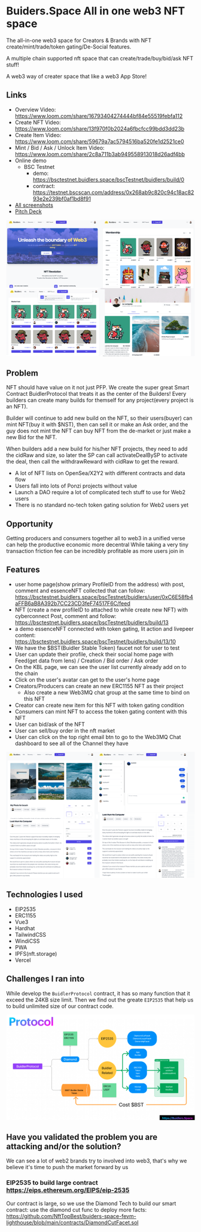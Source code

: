 # Buiders.Space All in one web3 NFT space

The all-in-one web3 space for Creators & Brands with NFT create/mint/trade/token gating/De-Social features.

A multiple chain supported nft space that can create/trade/buy/bid/ask NFT stuff!

A web3 way of creater space that like a web3 App Store!

## Links

* Overview Video: <https://www.loom.com/share/16793404274444bf84e55519febfa112>
* Create NFT Video: <https://www.loom.com/share/13f970f0b2024a6fbcfcc99bdd3dd23b>
* Create Item Video: <https://www.loom.com/share/59679a7ac5794516ba520fe1d2521ce0>
* Mint / Bid / Ask / Unlock Item Video: <https://www.loom.com/share/2c8a711b3ab949558913018d26adf4bb>
* Online demo
  * BSC Testnet
    * demo: <https://bsctestnet.buidlers.space/bscTestnet/buidlers/build/0>
    * contract: <https://testnet.bscscan.com/address/0x268ab9c820c94c18ac8293e2e239bf0af1bd8f91>
* [All screenshots](./screenshots/)
* [Pitch Deck](./buidlers-space.pdf)

<img src="./screenshot-1.png" />

## Problem

NFT should have value on it not just PFP. We create the super great Smart Contract BuidlerProtocol that treats it as the center of the Builders! Every builders can create many builds for themself for any project(every project is an NFT).

Builder will continue to add new build on the NFT, so their users(buyer) can mint NFT(buy it with $NST), then can sell it or make an Ask order, and the guy does not mint the NFT can buy NFT from the de-market or just make a new Bid for the NFT.

When builders add a new build for his/her NFT projects, they need to add the cidRaw and size, so later the SP can call activateDealBySP to activate the deal, then call the withdrawReward with cidRaw to get the reward.

* A lot of NFT lists on OpenSea/X2Y2 with different contracts and data flow
* Users fall into lots of Ponzi projects without value
* Launch a DAO require a lot of complicated tech stuff to use for Web2 users
* There is no standard no-tech token gating solution for Web2 users yet
## Opportunity

Getting producers and consumers together all to web3 in a unified verse can help the productive economic more decentral
While taking a very tiny transaction friction fee can be incredibly profitable as more users join in


## Features

* user home page(show primary ProfileID from the address) with post, comment and essenceNFT collected that can follow:  <https://bsctestnet.buidlers.space/bscTestnet/buidlers/user/0xC6E58fb4aFFB6aB8A392b7CC23CD3feF74517F6C/feed>
* NFT (create a new profileID to attached to while create new NFT) with cyberconnect Post, comment and follow: <https://bsctestnet.buidlers.space/bscTestnet/buidlers/build/13>
* a demo essenceNFT connected with token gating, lit action and livepeer content: <https://bsctestnet.buidlers.space/bscTestnet/buidlers/build/13/10>
* We have the $BST(Buidler Stable Token) faucet not for user to test
* User can update their profile, check their social home page with Feed(get data from lens) / Creation / Bid order / Ask order
* On the KBL page, we can see the user list currently already add on to the chain
* Click on the user's avatar can get to the user's home page
* Creators/Producers can create an new ERC1155 NFT as their project
  * Also create a new Web3MQ chat group at the same time to bind on this NFT
* Creator can create new item for this NFT with token gating condition
* Consumers can mint NFT to access the token gating content with this NFT
* User can bid/ask of the NFT
* User can sell/buy order in the nft market
* User can click on the top right email btn to go to the Web3MQ Chat dashboard to see all of the Channel they have

<img src="./screenshot-2.png" />

## Technologies I used

* EIP2535
* ERC1155
* Vue3
* Hardhat
* TailwindCSS
* WindiCSS
* PWA
* IPFS(nft.storage)
* Vercel

## Challenges I ran into

While develop the `BuidlerProtocol` contract, it has so many function that it exceed the 24KB size limit.
Then we find out the greate `EIP2535` that help us to build unlimited size of our contract code.

<img src="./protocol.png" />

## Have you validated the problem you are attacking and/or the solution?

We can see a lot of web2 brands try to involved into web3, that's why we believe it's time to push the market forward by us


### EIP2535 to build large contract <https://eips.ethereum.org/EIPS/eip-2535>

Our contract is large, so we use the Diamond Tech to build our smart contract: use the diamond cut func to deploy more facts: <https://github.com/NftTopBest/buiders-space-fevm-lighthouse/blob/main/contracts/DiamondCutFacet.sol>
